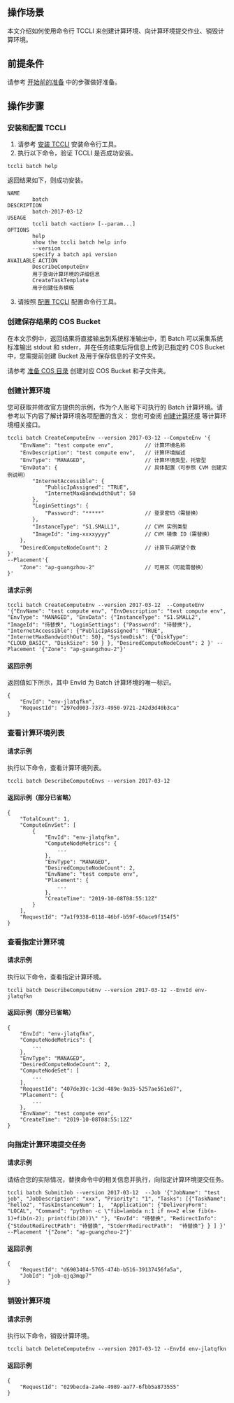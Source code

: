 ## 操作场景
本文介绍如何使用命令行 TCCLI 来创建计算环境、向计算环境提交作业、销毁计算环境。

## 前提条件
请参考 [开始前的准备](https://cloud.tencent.com/document/product/599/10807) 中的步骤做好准备。


## 操作步骤
### 安装和配置 TCCLI
1. 请参考 [安装 TCCLI](https://cloud.tencent.com/document/product/599/10548#.E6.AD.A5.E9.AA.A41-.E5.AE.89.E8.A3.85-tccli) 安装命令行工具。 
2. 执行以下命令，验证 TCCLI 是否成功安装。
```
tccli batch help
```
返回结果如下，则成功安装。
```
NAME
        batch
DESCRIPTION
        batch-2017-03-12
USEAGE
        tccli batch <action> [--param...]
OPTIONS
        help
        show the tccli batch help info
        --version
        specify a batch api version
AVAILABLE ACTION
        DescribeComputeEnv
        用于查询计算环境的详细信息
        CreateTaskTemplate
        用于创建任务模板
```
3. 请按照 [配置 TCCLI](https://cloud.tencent.com/document/product/599/10548#.E6.AD.A5.E9.AA.A42-.E9.85.8D.E7.BD.AE-tccli) 配置命令行工具。



### 创建保存结果的 COS Bucket
在本文示例中，返回结果将直接输出到系统标准输出中，而 Batch 可以采集系统标准输出 stdout 和 stderr，并在任务结束后将信息上传到已指定的 COS Bucket 中，您需提前创建 Bucket 及用于保存信息的子文件夹。

请参考 [准备 COS 目录](https://cloud.tencent.com/document/product/599/10548#.E6.AD.A5.E9.AA.A43-.E5.87.86.E5.A4.87-cos-.E7.9B.AE.E5.BD.95) 创建对应 COS Bucket 和子文件夹。



### 创建计算环境
您可获取并修改官方提供的示例，作为个人账号下可执行的 Batch 计算环境。请参考以下内容了解计算环境各项配置的含义：
您也可查阅 [创建计算环境](https://intl.cloud.tencent.com/document/product/599/30521) 等计算环境相关接口。
```
tccli batch CreateComputeEnv --version 2017-03-12 --ComputeEnv '{
    "EnvName": "test compute env",          // 计算环境名称
    "EnvDescription": "test compute env",   // 计算环境描述
    "EnvType": "MANAGED",                   // 计算环境类型，托管型
    "EnvData": {                            // 具体配置（可参照 CVM 创建实例说明）
        "InternetAccessible": {
            "PublicIpAssigned": "TRUE",
            "InternetMaxBandwidthOut": 50
        },
        "LoginSettings": {
            "Password": "*****"             // 登录密码（需替换）
        },
        "InstanceType": "S1.SMALL1",        // CVM 实例类型
        "ImageId": "img-xxxxyyyy"           // CVM 镜像 ID（需替换）
    },
    "DesiredComputeNodeCount": 2            // 计算节点期望个数
}'
--Placement'{
    "Zone": "ap-guangzhou-2"                // 可用区（可能需替换）
}'
```


#### 请求示例
```
tccli batch CreateComputeEnv --version 2017-03-12  --ComputeEnv '{"EnvName": "test compute env", "EnvDescription": "test compute env", "EnvType": "MANAGED", "EnvData": {"InstanceType": "S1.SMALL2", "ImageId": "待替换", "LoginSettings": {"Password": "待替换"}, "InternetAccessible": {"PublicIpAssigned": "TRUE", "InternetMaxBandwidthOut": 50}, "SystemDisk": {"DiskType": "CLOUD_BASIC", "DiskSize": 50 } }, "DesiredComputeNodeCount": 2 }' --Placement '{"Zone": "ap-guangzhou-2"}'
```

#### 返回示例
返回值如下所示，其中 EnvId 为 Batch 计算环境的唯一标识。
```
{
    "EnvId": "env-jlatqfkn", 
    "RequestId": "297ed003-7373-4950-9721-242d3d40b3ca"
}
```

### 查看计算环境列表
#### 请求示例
执行以下命令，查看计算环境列表。
```
tccli batch DescribeComputeEnvs --version 2017-03-12
```

#### 返回示例（部分已省略）
```
{
    "TotalCount": 1, 
    "ComputeEnvSet": [
        {
            "EnvId": "env-jlatqfkn", 
            "ComputeNodeMetrics": {
                ...
            }, 
            "EnvType": "MANAGED", 
            "DesiredComputeNodeCount": 2, 
            "EnvName": "test compute env", 
            "Placement": {
                ...
            }, 
            "CreateTime": "2019-10-08T08:55:12Z"
        }
    ], 
    "RequestId": "7a1f9338-0118-46bf-b59f-60ace9f154f5"
}
```


### 查看指定计算环境
#### 请求示例
执行以下命令，查看指定计算环境。
```
tccli batch DescribeComputeEnv --version 2017-03-12 --EnvId env-jlatqfkn
```

#### 返回示例（部分已省略）
```
{
    "EnvId": "env-jlatqfkn", 
    "ComputeNodeMetrics": {
        ...
    }, 
    "EnvType": "MANAGED", 
    "DesiredComputeNodeCount": 2, 
    "ComputeNodeSet": [
        ...
    ], 
    "RequestId": "407de39c-1c3d-489e-9a35-5257ae561e87", 
    "Placement": {
        ...
    }, 
    "EnvName": "test compute env", 
    "CreateTime": "2019-10-08T08:55:12Z"
}
```

### 向指定计算环境提交任务
#### 请求示例
请结合您的实际情况，替换命令中的相关信息并执行，向指定计算环境提交任务。
```
tccli batch SubmitJob --version 2017-03-12  --Job '{"JobName": "test job", "JobDescription": "xxx", "Priority": "1", "Tasks": [{"TaskName": "hello2", "TaskInstanceNum": 1,  "Application": {"DeliveryForm": "LOCAL", "Command": "python -c \"fib=lambda n:1 if n<=2 else fib(n-1)+fib(n-2); print(fib(20))\" "}, "EnvId": "待替换", "RedirectInfo": {"StdoutRedirectPath": "待替换", "StderrRedirectPath":  "待替换"} } ] }' --Placement '{"Zone": "ap-guangzhou-2"}'

```

#### 返回示例
```
{
    "RequestId": "d6903404-5765-474b-b516-39137456fa5a", 
    "JobId": "job-qjq3mqp7"
}
```

### 销毁计算环境
#### 请求示例
执行以下命令，销毁计算环境。
```
tccli batch DeleteComputeEnv --version 2017-03-12 --EnvId env-jlatqfkn
```

#### 返回示例
```
{
    "RequestId": "029becda-2a4e-4989-aa77-6fbb5a873555"
}
```

